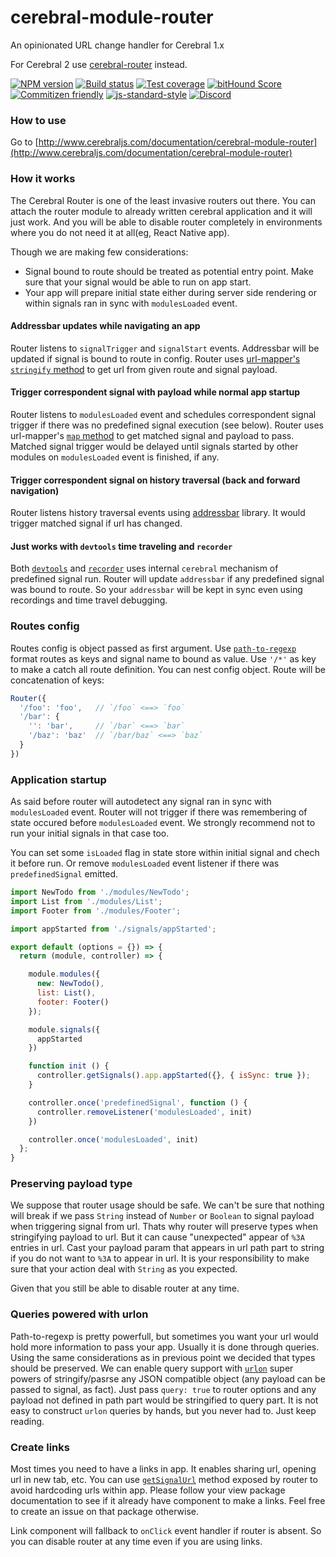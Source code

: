 # cerebral-module-router
An opinionated URL change handler for Cerebral 1.x

For Cerebral 2 use [cerebral-router](https://cerebral.github.io/cerebral-website/api/08_router.html)
instead.

[![NPM version][npm-image]][npm-url]
[![Build status][travis-image]][travis-url]
[![Test coverage][coveralls-image]][coveralls-url]
[![bitHound Score][bithound-image]][bithound-url]
[![Commitizen friendly][commitizen-image]][commitizen-url]
[![js-standard-style][standard-image]][standard-url]
[![Discord][discord-image]][discord-url]

### How to use
Go to [http://www.cerebraljs.com/documentation/cerebral-module-router](http://www.cerebraljs.com/documentation/cerebral-module-router)

### How it works

The Cerebral Router is one of the least invasive routers out there.
You can attach the router module to already written cerebral application and it will just work.
And you will be able to disable router completely in environments where you do not need it at all(eg, React Native app).

Though we are making few considerations:
* Signal bound to route should be treated as potential entry point. Make sure that your signal would be able to run on app start.
* Your app will prepare initial state either during server side rendering or within signals ran in sync with `modulesLoaded` event.

#### Addressbar updates while navigating an app

Router listens to `signalTrigger` and `signalStart` events.
Addressbar will be updated if signal is bound to route in config.
Router uses [url-mapper's](https://github.com/cerebral/url-mapper) [`stringify` method](https://github.com/cerebral/url-mapper#stringify-method) to get url from given route and signal payload.

#### Trigger correspondent signal with payload while normal app startup

Router listens to `modulesLoaded` event and schedules correspondent signal trigger if there was no predefined signal execution (see below).
Router uses url-mapper's [`map` method](https://github.com/cerebral/url-mapper#map-method) to get matched signal and payload to pass.
Matched signal trigger would be delayed until signals started by other modules on `modulesLoaded` event is finished, if any.

#### Trigger correspondent signal on history traversal (back and forward navigation)

Router listens history traversal events using [addressbar](https://github.com/cerebral/addressbar) library.
It would trigger matched signal if url has changed.

#### Just works with `devtools` time traveling and `recorder`

Both [`devtools`](https://github.com/cerebral-legacy/cerebral-module-devtools) and [`recorder`](https://github.com/cerebral-legacy/cerebral-module-recorder) uses internal `cerebral` mechanism of predefined signal run.
Router will update `addressbar` if any predefined signal was bound to route.
So your `addressbar` will be kept in sync even using recordings and time travel debugging.

### Routes config

Routes config is object passed as first argument.
Use [`path-to-regexp`](https://github.com/pillarjs/path-to-regexp) format routes as keys and signal name to bound as value.
Use `'/*'` as key to make a catch all route definition.
You can nest config object. Route will be concatenation of keys:

```js
Router({
  '/foo': 'foo',   // `/foo` <==> `foo`
  '/bar': {
    '': 'bar',     // `/bar` <==> `bar`
    '/baz': 'baz'  // `/bar/baz` <==> `baz`
  }
})
```

### Application startup

As said before router will autodetect any signal ran in sync with `modulesLoaded` event.
Router will not trigger if there was remembering of state occured before `modulesLoaded` event.
We strongly recommend not to run your initial signals in that case too.

You can set some `isLoaded` flag in state store within initial signal and chech it before run.
Or remove `modulesLoaded` event listener if there was `predefinedSignal` emitted.
```js
import NewTodo from './modules/NewTodo';
import List from './modules/List';
import Footer from './modules/Footer';

import appStarted from './signals/appStarted';

export default (options = {}) => {
  return (module, controller) => {

    module.modules({
      new: NewTodo(),
      list: List(),
      footer: Footer()
    });

    module.signals({
      appStarted
    })

    function init () {
      controller.getSignals().app.appStarted({}, { isSync: true });
    }

    controller.once('predefinedSignal', function () {
      controller.removeListener('modulesLoaded', init)
    })

    controller.once('modulesLoaded', init)
  };
}
```

### Preserving payload type

We suppose that router usage should be safe.
We can't be sure that nothing will break if we pass `String` instead of `Number` or `Boolean` to signal payload when triggering signal from url.
Thats why router will preserve types when stringifying payload to url.
But it can cause "unexpected" appear of `%3A` entries in url.
Cast your payload param that appears in url path part to string if you do not want to `%3A` to appear in url.
It is your responsibility to make sure that your action deal with `String` as you expected.

Given that you still be able to disable router at any time.

### Queries powered with urlon

Path-to-regexp is pretty powerfull, but sometimes you want your url would hold more information to pass your app.
Usually it is done through queries. Using the same considerations as in previous point we decided that types should be preserved.
We can enable query support with [`urlon`](https://github.com/vjeux/URLON) super powers of stringify/pasrse any JSON compatible object (any payload can be passed to signal, as fact).
Just pass `query: true` to router options and any payload not defined in path part would be stringified to query part.
It is not easy to construct `urlon` queries by hands, but you never had to. Just keep reading.

### Create links

Most times you need to have a links in app. It enables sharing url, opening url in new tab, etc.
You can use [`getSignalUrl`](http://cerebral.github.io/cerebral-module-router/index.html#_index_d_.routerservice.getsignalurl) method exposed by router to avoid hardcoding urls within app.
Please follow your view package documentation to see if it already have component to make a links.
Feel free to create an issue on that package otherwise.

Link component will fallback to `onClick` event handler if router is absent.
So you can disable router at any time even if you are using links.

[npm-image]: https://img.shields.io/npm/v/cerebral-module-router.svg?style=flat
[npm-url]: https://npmjs.org/package/cerebral-module-router
[travis-image]: https://img.shields.io/travis/cerebral/cerebral-module-router.svg?style=flat
[travis-url]: https://travis-ci.org/cerebral/cerebral-module-router
[coveralls-image]: https://img.shields.io/coveralls/cerebral/cerebral-module-router.svg?style=flat
[coveralls-url]: https://coveralls.io/r/cerebral/cerebral-module-router?branch=master
[bithound-image]: https://www.bithound.io/github/cerebral/cerebral-module-router/badges/score.svg
[bithound-url]: https://www.bithound.io/github/cerebral/cerebral-module-router
[commitizen-image]: https://img.shields.io/badge/commitizen-friendly-brightgreen.svg
[commitizen-url]: http://commitizen.github.io/cz-cli/
[standard-image]: https://img.shields.io/badge/code%20style-standard-brightgreen.svg
[standard-url]: http://standardjs.com/
[discord-image]: https://img.shields.io/badge/discord-join%20chat-blue.svg
[discord-url]: https://discord.gg/0kIweV4bd2bwwsvH
